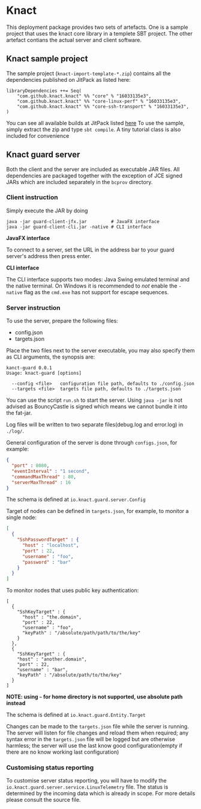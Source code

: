 # Knact 

This deployment package provides two sets of artefacts. One is a sample project that uses the knact
core library in a templete SBT project. The other artefact contians the actual server and client 
software.


## Knact sample project

The sample project (`knact-import-template-*.zip`) contains all the dependencies published on 
JitPack as listed here:

    libraryDependencies ++= Seq(
    	"com.github.knact.knact" %% "core" % "16033135e3",
    	"com.github.knact.knact" %% "core-linux-perf" % "16033135e3",
    	"com.github.knact.knact" %% "core-ssh-transport" % "16033135e3",
    )

You can see all available builds at JitPack listed [here](https://jitpack.io/#knact/knact)
To use the sample, simply extract the zip and type `sbt compile`. A tiny tutorial class is also 
included for convenience

## Knact guard server


Both the client and the server are included as executable JAR files. 
All dependencies are packaged together with the exception of JCE signed JARs which 
are included separately in the `bcprov` directory.


### Client instruction

Simply execute the JAR by doing 

    java -jar guard-client-jfx.jar         # JavaFX interface
    java -jar guard-client-cli.jar -native # CLI interface
    
    
**JavaFX interface**

To connect to a server, set the URL in the address bar to your guard server's address then 
press enter. 

**CLI interface**

The CLI interface supports two modes: Java Swing emulated terminal and the native terminal. 
On Windows it is recommended to *not* enable the `-native` flag as the `cmd.exe` has not support 
for escape sequences. 

### Server instruction

To use the server, prepare the following files:

 * config.json
 * targets.json

Place the two files next to the server executable, you may also specify them as CLI arguments, 
the synopsis are:

```
kanct-guard 0.0.1
Usage: knact-guard [options]

  --config <file>   configuration file path, defaults to ./config.json
  --targets <file>  targets file path, defaults to ./targets.json
```

You can use the script `run.sh` to start the server. Using `java -jar` is not advised as BouncyCastle 
is signed which means we cannot bundle it into the fat-jar.

Log files will be written to two separate files(debug.log and error.log) in `./log/`.

General configuration of the server is done through `configs.json`, for example:
```json
{
  "port" : 8080,
  "eventInterval" : "1 second",
  "commandMaxThread" : 80,  
  "serverMaxThread" : 16
}
```
The schema is defined at `io.knact.guard.server.Config`

Target of nodes can be defined in `targets.json`, for example, to monitor a single node:

```json
[
  {
    "SshPasswordTarget" : {
      "host" : "localhost",
      "port" : 22,
      "username" : "foo",
      "password" : "bar"
    }
  }
]
```
To monitor nodes that uses public key authentication:

```
[
  {
    "SshKeyTarget" : {
      "host" : "the.domain",
      "port" : 22,
      "username" : "foo",
      "keyPath" : "/absolute/path/path/to/the/key"
    }
  },
  {
    "SshKeyTarget" : {
    "host" : "another.domain",
    "port" : 22,
    "username" : "bar",
    "keyPath" : "/absolute/path/to/the/key"
  }
]
```

**NOTE: using `~` for home directory is not supported, use absolute path instead**

The schema is defined at `io.knact.guard.Entity.Target`

Changes can be made to the `targets.json` file while the server is running. The server will listen 
for file changes and reload them when required; any syntax error in the `targets.json` file will be
logged but are otherwise harmless; the server will use the last know good configuration(empty if
there are no know working last configuration)



### Customising status reporting 

To customise server status reporting, you will have to modify the 
`io.knact.guard.server.service.LinuxTelemetry` file. The status is determined by the 
incoming data which is already in scope. For more details please consult the source file.



 
 
